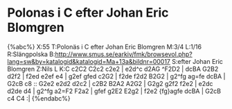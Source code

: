 # Polonas i C efter Johan Eric Blomgren

{%abc%}
X:55
T:Polonäs i C efter Johan Eric Blomgren
M:3/4
L:1/16
R:Slängpolska
B:http://www.smus.se/earkiv/fmk/browsevol.php?lang=sw&by=katalogid&katalogid=Ma+13a&bildnr=00017
S:efter Johan Eric Blomgren
Z:Nils L
K:C
c2C2 C2c2 c2e2 | e2d^c d2AG ^F2D2 | dcBA G2B2 d2f2 | f2ed e2ef e4 |
g2ef gfed c2G2 | f2de f2d2 B2G2 | g2^fg ag=fe dcBA | G2cB c8 ::
G2e2 e2d2 d2c2 | c2B2 B2A2 A2G2 | G2g2 g2f2 f2e2 | e2dc d2de d4 | 
g2^fg a2=F2 F2a2 | gfef g2E2 E2g2 | f2e2 {fg}agfe dcBA | G2cB c4 C4 :|
{%endabc%}
